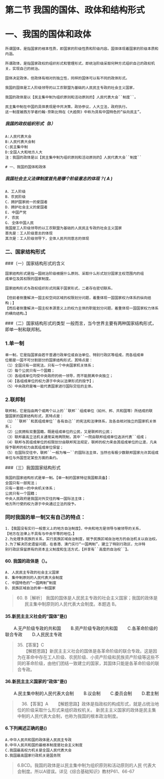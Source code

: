 # 第二节 我国的国体、政体和结构形式
# 一、我国的国体和政体
    所谓国体，是指国家的根本性质，即国家的阶级性质和阶级内容。国体体现着国家的阶级本质和内涵。
    
    所谓政体，是指国家政权的组织形式和管理形式，即统治阶级采取何种方式组织自己的政权机关，实现自己的统治。

    国体决定政体，但政体有相对的独立性，同样的国体可以有不同的政体形式。
    
    我国的国体是工人阶级领导的以工农联盟为基础的人民民主专政的社会主义国家，
    
    我国的政体是以【民主集中制为组织原则和活动原则的】人民代表大会``制度``。

    民主集中制在中国的具体表现是中共决策，政协参议，人大立法，政府执行。
    这一制度被西方学者约翰·奈斯比特在《大趋势》中称为具有中国特色的“纵向民主”。

##### 我国的政权组织形式（B）
    A:人民代表大会
    B:人民代表大会制
    C:民主集中制
    D:全国人大和地方人大
    注：我国的政体是以【民主集中制为组织原则和活动原则的】人民代表大会``制度``

    # 一、我国的国体和政体    
    
##### 我国社会主义法律制度首先是哪个阶级意志的体现？( A )
    A．工人阶级
    B．农民阶级
    C．拥护国家统一的爱国者
    D．拥护社会主义的爱国者
    E. 中国产党
    F. 农民
    G. 全体中国人民
    我国是工人阶级领导的以工农联盟为基础的人民民主专政的社会主义国家    
    首先是：工人阶级意志的体现
    其次是：工人阶级领导下，全体人民共同意志的体现        

### 二、国家结构形式
###（一）国家结构形式的含义

    国家结构形式是指一国统治阶级根据什么原则、采取什么形式划分国家主权范围内的组
    成单位及其权限的国家制度。

    国家结构形式与政权组织形式同属于国家形式，二者存在密切联系，

    【但前者侧重解决一国主权空间区域的权限划分问题，着重体现一国国家权力体系的纵向结构；】
    【而后者侧重解决一国主权本源意义上的权力主体的职能划分问题，着重体现一国国家权力体系的横向结构。】

###（二）国家结构形式的类型
    一般而言，当今世界主要有两种国家结构形式，即单一制和联邦制。
    
### 1.单一制
    单一制，它是指国家由若干普通行政单位或自治单位、特别行政区等组成，而各组成单
    位都是一国不可分割部分的国家结构形式，其特点是：
    （1）全国只有一部宪法，只有一个中央国家机关体系；
    （2）每个公民只有一个国籍；
    （3）各组成单位均受中央政府的统一领导，而不能脱离中央独立；
    （4）【各组成单位的权力源于中央以法律形式的授予】；
    （5）中央政府是唯一能代表国家进行国际交往的主体。
    
### 2.联邦制

    联邦制，它是指由两个或两个以上的``联邦``组成单位（如州、邦、共和国等）所结成的联
    盟国家的国家结构形式，其特点是：
    （1）``联邦``和其组成单位``各有自己``的宪法和法律体系，及各自相对独立的国家机关体系；
    （2）公民拥有双重国籍，既是组成单位的公民，又是联邦的公民；
    （3）联邦最高立法机关通常采用两院制，其中``一院由联邦组成单位选派代表``组成；
    （4）联邦与其组成单位的权限划分由联邦宪法规定，联邦的权力来自其组成单位的让渡，凡未授予联邦的权力由其组成单位保留；
    （5）在国际交往中，联邦``一般为唯一``的国际法主体，当然也有极少数联邦国家允许其组成单位与外国签定某些方面的条约。


###（三）我国国家结构形式

    我国的国家结构形式是单一制。【单一制的国家特征我国都具备】：
    全国只有一部宪法；
    只有一套统一的中央机关体系；
    公民只有一个国籍；
    中央人民政府是我国对外交往的唯一国际法主体；
    地方所行使的权力源于中央通过立法的授予。

### 同时我国的单一制又有自己的特点：

    1.【我国没有实行一般意义上的地方自治制度】，中央和地方是领导与被领导的关系，
    【地方在法律上不具有与中央平等的地位。】
    2.为处理多民族的关系，实行民族区域自治制度，赋予民族区域自治地方的自治机关以自治权。
    3.为了解决历史遗留问题，在香港、澳门实行“一国两制”，建立了特别行政区，允许特
    别行政区保留原有的资本主义制度和生活方式，【并享有``高度的自治权``】。
    
#### 60. 我国的政体是（）。
    A. 人民民主专政的社会主义国家
    B. 集中制原则的人民代表大会制度
    C. 中国特色的“一国两制”制度
    D. 民族区域自治的单一制国家
>   60. B［解析］ 我国的国体是人民民主专政的社会主义国家；我国的政体是
    民主集中制原则的人民代表大会制度。本题选 B。

#### 35.新民主主义社会的“国体”是()
　　A.无产阶级专政的共和国
　　B.资产阶级专政的共和国
　　C.各革命阶级的联合专政
　　D.人民民主专政
>   35.【答案】C  
    　　【解题思路】新民主主义社会的国体是各革命阶级的联合专政。这是因为在革命中存在工人阶级、农民阶级、小资产阶级和民族资产阶级等这些不同的革命阶级，由他们团结一致建立的国家，其国体只能是各革命阶级的联合专政。

#### 36.新民主主义国家的“政体”是()
　　A.民主集中制的人民代表大会制
　　B.议会制
　　C.委员会制
　　D.君主制
>   　36.【答案】A
    　　【解题思路】政体是指政权的构成形式，就是占统治地位的阶级采取什么形式来组织政权机关。
    新民主主义国家的政体是民主集中制的人民代表大会制，也称为我国的根本政治制度。

    
#### 6.下列阐述正确的是()
    A.中华人民共和国的政体是人民民主专政
    B.中华人民共和国的最根本制度是社会主义制度
    C.我国最高权力机关是全国人民代表大会
    D.我国最高国家行政机关是国务院
>   6.BCD。我国的政体是以民主集中制为组织原则和活动原则的人民
    代表大会制度。所以A错误。详见《综合基础知识》教材P61、66-67









    